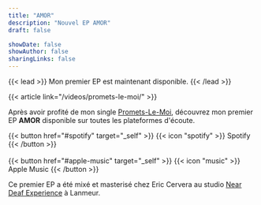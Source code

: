 ```yaml
---
title: "AMOR"
description: "Nouvel EP AMOR"
draft: false

showDate: false
showAuthor: false
sharingLinks: false
---
```


{{< lead >}}
Mon premier EP est maintenant disponible.
{{< /lead >}}

{{< article link="/videos/promets-le-moi/" >}}

Après avoir profité de mon single [Promets-Le-Moi](/videos/promets-le-moi), découvrez mon premier EP **AMOR** disponible sur toutes les plateformes d'écoute.

{{< button href="#spotify" target="_self" >}}
{{< icon "spotify" >}} Spotify
{{< /button >}}
\
\
{{< button href="#apple-music" target="_self" >}}
{{< icon "music" >}} Apple Music
{{< /button >}}

Ce premier EP a été mixé et masterisé chez Eric Cervera au studio [Near Deaf Experience](https://www.neardeaf/com) à Lanmeur.
